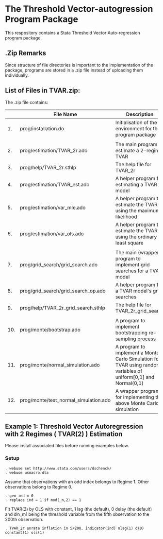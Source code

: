 # The Threshold Vector-autogression Program Package 

This respository contains a Stata Threshold Vector Auto-regression program package.

## .Zip Remarks
Since structure of file directories is important to the implementation of the package, programs are stored in a .zip file instead of uploading them individually.

## List of Files in TVAR.zip:
The .zip file contains:

|     | File Name                                  | Description                                                                                                      |
|-----|--------------------------------------------|------------------------------------------------------------------------------------------------------------------|
| 1.  | prog/installation.do                       | Initialisation of the environment for the program package                                                        |
|     |                                            |                                                                                                                  |
| 2.  | prog/estimation/TVAR_2r.ado                | The main program to estimate a 2-regime TVAR                                                                     |
| 3.  | prog/help/TVAR_2r.sthlp              | The help file for TVAR_2r                                                                                        |
| 4.  | prog/estimation/TVAR_est.ado               | A helper program for estimating a TVAR model                                                                     |
| 5.  | prog/estimation/var_mle.ado                | A helper program to estimate the TVAR using the maximum likelihood                                               |
| 6.  | prog/estimation/var_ols.ado                | A helper program to estimate the TVAR using the ordinary least square                                            |
|     |                                            |                                                                                                                  |
| 7.  | prog/grid_search/grid_search.ado           | The main (wrapper) program to implement grid searches for a TVAR model                                           |
| 8.  | prog/grid_search/grid_search_op.ado        | A helper program for a TVAR model's grid searches                                                                |
| 9.  | prog/help/TVAR_2r_grid_search.sthlp | The help file for TVAR_2r_grid_search                                                                            |
|     |                                            |                                                                                                                  |
| 10. | prog/monte/bootstrap.ado                   | A program to implement bootstrapping re-sampling process                                                         |
| 11. | prog/monte/normal_simulation.ado           | A program to implement a Monte Carlo Simulation for TVAR using random variables of uniform[0,1] and Normal(0,1)  |
| 12. | prog/monte/test_normal_simulation.ado      | A wrapper program for implementing the above Monte Carlo simulation                                              |

## Example 1: Threshold Vector Autoregression with 2 Regimes ( TVAR(2) ) Estimation

Please install associated files before running examples below.

### Setup
```
. webuse set http://www.stata.com/users/dschenck/
. webuse usmacro.dta
```

Assume that observations with an odd index belongs to Regime 1. 
Other observations belong to Regime 0.
```
. gen ind = 0
. replace ind = 1 if mod(_n,2) == 1
```
Fit TVAR(2) by OLS with constant, 1 lag (the default), 0 delay (the default) and dln_m1 being the threshold variable 
from the fifth observation to the 200th observation.
```
. TVAR_2r unrate inflation in 5/200, indicator(ind) nlag(1) d(0) constant(1) ols(1)
```
